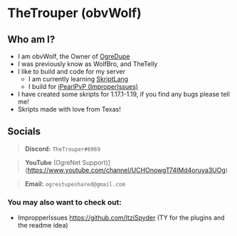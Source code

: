 ## 

# TheTrouper (obvWolf)
## Who am I?

* I am obvWolf, the Owner of [OgreDupe](https://discord.com/ogre)
* I was previously know as WolfBro, and TheTelly
* I like to build and code for my server
  * I am currently learning [SkriptLang](https://github.com/SkriptLang/Skript/releases)
  * I build for [iPearlPvP (ImproperIssues)](https://github.com/itzispyder/ItziSpyder)
* I have created some skripts for 1.17.1-1.19, if you find any bugs please tell me!
* Skripts made with love from Texas!

## Socials
> **Discord:** `TheTrouper#6969`

> **YouTube** (OgreNet Support)](https://www.youtube.com/channel/UCHOnowgT74IMd4oruya3UOg)

> **Email:** `ogrestupeshared@gmail.com`

### You may also want to check out:

* ImpropperIssues https://github.com/ItziSpyder (TY for the plugins and the readme idea)
